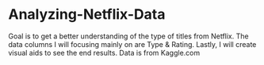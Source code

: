 # Analyzing-Netflix-Data
Goal is to get a better understanding of the type of titles from Netflix. The data columns I will focusing mainly on are Type & Rating. Lastly, I will create visual aids to see the end results. Data is from Kaggle.com
